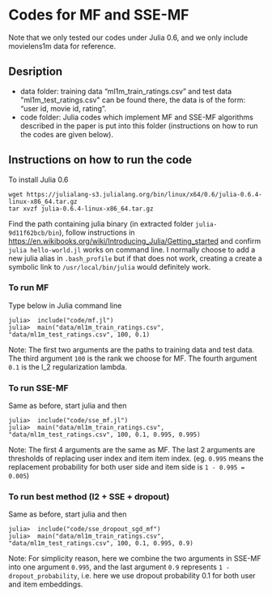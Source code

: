 # Codes for MF and SSE-MF


Note that we only tested our codes under Julia 0.6, and we only include movielens1m data for reference.


## Desription
- data folder: training data “ml1m_train_ratings.csv” and test data "ml1m_test_ratings.csv" can be found there, the data is of the form: “user id, movie id, rating”.
- code folder: Julia codes which implement MF and SSE-MF algorithms described in the paper is put into this folder (instructions on how to run the codes are given below).

## Instructions on how to run the code

To install Julia 0.6
```
wget https://julialang-s3.julialang.org/bin/linux/x64/0.6/julia-0.6.4-linux-x86_64.tar.gz
tar xvzf julia-0.6.4-linux-x86_64.tar.gz
```
Find the path containing julia binary (in extracted folder `julia-9d11f62bcb/bin`), follow instructions in https://en.wikibooks.org/wiki/Introducing_Julia/Getting_started and confirm `julia hello-world.jl` works on command line. I normally choose to add a new julia alias in `.bash_profile` but if that does not work, creating a create a symbolic link to `/usr/local/bin/julia` would definitely work.


### To run MF

Type below in Julia command line
```
julia>  include("code/mf.jl")
julia>  main("data/ml1m_train_ratings.csv", "data/ml1m_test_ratings.csv", 100, 0.1)
```

Note: The first two arguments are the paths to training data and test data. The third argument `100` is the rank we choose for MF. The fourth argument `0.1` is the l_2 regularization lambda. 
 
### To run SSE-MF

Same as before, start julia and then
```
julia>  include("code/sse_mf.jl")
julia>  main("data/ml1m_train_ratings.csv", "data/ml1m_test_ratings.csv", 100, 0.1, 0.995, 0.995)
```

Note: The first 4 arguments are the same as MF. The last 2 arguments are thresholds of replacing user index and item item index. (eg. `0.995` means the replacement probability for both user side and item side is `1 - 0.995 = 0.005`)

### To run best method (l2 + SSE + dropout)

Same as before, start julia and then
```
julia>  include("code/sse_dropout_sgd_mf")
julia>  main("data/ml1m_train_ratings.csv", "data/ml1m_test_ratings.csv", 100, 0.1, 0.995, 0.9)
```

Note: For simplicity reason, here we combine the two arguments in SSE-MF into one argument `0.995`, and the last argument `0.9` represents `1 - dropout_probability`, i.e. here we use dropout probability 0.1 for both user and item embeddings.
